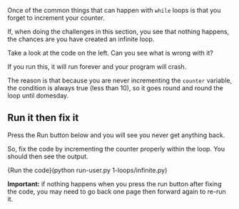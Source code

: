 Once of the common things that can happen with `while` loops is that you forget to increment your counter.

If, when doing the challenges in this section, you see that nothing happens, the chances are you have created an infinite loop.

Take a look at the code on the left. Can you see what is wrong with it?

If you run this, it will run forever and your program will crash.

The reason is that because you are never incrementing the `counter` variable, the condition is always true (less than 10), so it goes round and round the loop until domesday.

## Run it then fix it
Press the Run button below and you will see you never get anything back. 

So, fix the code by incrementing the counter properly within the loop. You should then see the output. 

{Run the code}(python run-user.py 1-loops/infinite.py)

**Important:** if nothing happens when you press the run button after fixing the code, you may need to go back one page then forward again to re-run it.